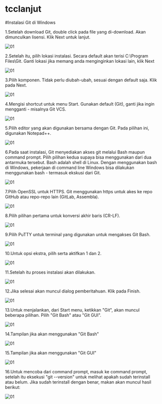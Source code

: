 # tcclanjut
#Instalasi Git di Windows

1.Setelah download Git, double click pada file yang di-download. Akan dimunculkan lisensi. Klik Next untuk lanjut.

![01](image/1.jpg)

2.Setelah itu, pilih lokasi instalasi. Secara default akan terisi C:\Program Files\Git. Ganti lokasi jika memang anda menginginkan lokasi lain, klik Next

![01](image/2.jpg)

3.Pilih komponen. Tidak perlu diubah-ubah, sesuai dengan default saja. Klik pada Next.

![01](image/3.jpg)

4.Mengisi shortcut untuk menu Start. Gunakan default (Git), ganti jika ingin mengganti - misalnya Git VCS.

![01](image/4.jpg)

5.Pilih editor yang akan digunakan bersama dengan Git. Pada pilihan ini, digunakan Notepad++.

![01](image/5.jpg)

6.Pada saat instalasi, Git menyediakan akses git melalui Bash maupun command prompt. Pilih pilihan kedua supaya bisa menggunakan dari dua antarmuka tersebut. Bash adalah shell di Linux. Dengan menggunakan bash di Windows, pekerjaan di command line Windows bisa dilakukan menggunakan bash - termasuk ekskusi dari Git.

![01](image/6.jpg)

7.Pilih OpenSSL untuk HTTPS. Git menggunakan https untuk akes ke repo GitHub atau repo-repo lain (GitLab, Assembla).

![01](image/7.jpg)

8.Pilih pilihan pertama untuk konversi akhir baris (CR-LF).

![01](image/8.jpg)

9.Pilih PuTTY untuk terminal yang digunakan untuk mengakses Git Bash.

![01](image/9.jpg)

10.Untuk opsi ekstra, pilih serta aktifkan 1 dan 2.

![01](image/10.jpg)

11.Setelah itu proses instalasi akan dilakukan.

![01](image/11.jpg)

12.Jika selesai akan muncul dialog pemberitahuan. Klik pada Finish.

![01](image/12.jpg)


13.Untuk menjalankan, dari Start menu, ketikkan "Git", akan muncul beberapa pilihan. Pilih "Git Bash" atau "Git GUI".

![01](image/13.jpg)

14.Tampilan jika akan menggunakan "Git Bash"

![01](image/14.jpg)

15.Tampilan jika akan menggunakan "Git GUI"

![01](image/15.jpg)

16.Untuk mencoba dari command prompt, masuk ke command prompt, setelah itu eksekusi "git --version" untuk melihat apakah sudah terinstall atau belum. Jika sudah terinstall dengan benar, makan akan muncul hasil berikut:

![01](image/16.jpg)
